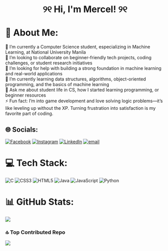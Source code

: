 # <p align="center">୨୧ Hi, I'm Mercel! ୨୧</p>

# 💫 About Me:
🔭 I’m currently a Computer Science student, especializing in Machine Learning, at National University Manila<br>
👯 I’m looking to collaborate on beginner-friendly tech projects, coding challenges, or student research initiatives <br>
🤝 I’m looking for help with building a strong foundation in machine learning and real-world applications <br>
🌱 I’m currently learning data structures, algorithms, object-oriented programming, and the basics of machine learning <br>
💬 Ask me about student life in CS, how I started learning programming, or beginner resources <br>
⚡ Fun fact: I’m into game development and love solving logic problems—it’s like leveling up without the XP. Turning frustration into satisfaction is my favorite part of coding. 

## 🌐 Socials:
[![Facebook](https://img.shields.io/badge/Facebook-%231877F2.svg?logo=Facebook&logoColor=white)](https://facebook.com/@ohmrcl) [![Instagram](https://img.shields.io/badge/Instagram-%23E4405F.svg?logo=Instagram&logoColor=white)](https://instagram.com/@ohmrclvs_) [![LinkedIn](https://img.shields.io/badge/LinkedIn-%230077B5.svg?logo=linkedin&logoColor=white)](https://linkedin.com/in/@mrclmacasinag) [![email](https://img.shields.io/badge/Email-D14836?logo=gmail&logoColor=white)](mailto:macasinag2611@gmail.com) 

# 💻 Tech Stack:
![C](https://img.shields.io/badge/c-%2300599C.svg?style=flat&logo=c&logoColor=white) ![CSS3](https://img.shields.io/badge/css3-%231572B6.svg?style=flat&logo=css3&logoColor=white) ![HTML5](https://img.shields.io/badge/html5-%23E34F26.svg?style=flat&logo=html5&logoColor=white) ![Java](https://img.shields.io/badge/java-%23ED8B00.svg?style=flat&logo=openjdk&logoColor=white) ![JavaScript](https://img.shields.io/badge/javascript-%23323330.svg?style=flat&logo=javascript&logoColor=%23F7DF1E) ![Python](https://img.shields.io/badge/python-3670A0?style=flat&logo=python&logoColor=ffdd54)

# 📊 GitHub Stats:
![](https://github-readme-stats.vercel.app/api/top-langs/?username=ohmrcl1218&theme=dark&hide_border=false&include_all_commits=true&count_private=true&layout=compact)

### 🔝 Top Contributed Repo
![](https://github-contributor-stats.vercel.app/api?username=ohmrcl1218&limit=5&theme=date_night&combine_all_yearly_contributions=true)


